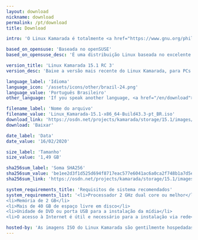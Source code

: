 ```yaml
---
layout: download
nickname: download
permalink: /pt/download
title: Download

intro: 'O Linux Kamarada é totalmente <a href="https://www.gnu.org/philosophy/free-sw.pt-br.html"><strong>livre</strong></a> para baixar, usar e compartilhar.'

based_on_opensuse: 'Baseada no openSUSE'
based_on_opensuse_desc: 'É uma distribuição Linux baseada no excelente <a href="/pt/2019/05/22/comunidade-opensuse-lanca-a-versao-15-1-da-distribuicao-leap">openSUSE Leap</a> — distribuição híbrida de empresa e comunidade do <a href="http://opensuse.org">openSUSE</a> — e contém personalizações.'

version_title: 'Linux Kamarada 15.1 RC 3'
version_desc: 'Baixe a versão mais recente do Linux Kamarada, para PCs e <i>notebooks</i>.'

language_label: 'Idioma'
language_icon: '/assets/icons/other/brazil-24.png'
language_value: 'Português Brasileiro'
other_language: 'If you speak another language, <a href="/en/download">click here</a>.'

filename_label: 'Nome do arquivo'
filename_value: 'Linux_Kamarada-15.1-x86_64-Build43.3-pt_BR.iso'
download_link: 'https://osdn.net/projects/kamarada/storage/15.1/images/iso/Linux_Kamarada-15.1-x86_64-Build43.3-pt_BR.iso'
download: 'Baixar'

date_label: 'Data'
date_value: '16/02/2020'

size_label: 'Tamanho'
size_value: '1,49 GB'

sha256sum_label: 'Soma SHA256'
sha256sum_value: 'be1ee2d3f1d525d694f8717eac577e6041ac6a0ca2f748b1a7d5eae8dae5f8fa'
sha256sum_link: 'https://osdn.net/projects/kamarada/storage/15.1/images/iso/Linux_Kamarada-15.1-x86_64-Build43.3-pt_BR.iso.sha256'

system_requirements_title: 'Requisitos de sistema recomendados'
system_requirements_list: '<li>Processador 2 GHz dual core ou melhor</li>
<li>Memória de 2 GB</li>
<li>Mais de 40 GB de espaço livre em disco</li>
<li>Unidade de DVD ou porta USB para a instalação da mídia</li>
<li>O acesso à Internet é útil e necessário para a instalação via rede</li>'

hosted-by: 'As imagens ISO do Linux Kamarada são gentilmente hospedadas pela'
---
```

